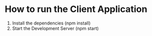 # How to run the Client Application

1. Install the dependencies (npm install)
2. Start the Development Server (npm start)
